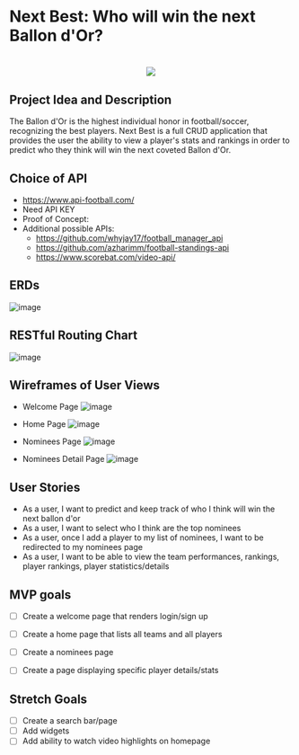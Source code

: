 # Next Best: Who will win the next Ballon d'Or?

<h1 align="center">
  <img src="https://library.sportingnews.com/styles/crop_style_16_9_tablet_2x/s3/2021-08/ballon-dor_jdrcxk2gyy5v1qbj8784anq4a.jpg?itok=ZlNPtzCQ">
 </h1>

## Project Idea and Description
The Ballon d'Or is the highest individual honor in football/soccer, recognizing the best players.
Next Best is a full CRUD application that provides the user the ability to view a player's stats and rankings in order to predict who they think will win the next coveted Ballon d'Or.

## Choice of API
- https://www.api-football.com/
- Need API KEY
- Proof of Concept: 
- Additional possible APIs:
  - https://github.com/whyjay17/football_manager_api
  - https://github.com/azharimm/football-standings-api  
  - https://www.scorebat.com/video-api/

## ERDs
![image](https://user-images.githubusercontent.com/96402339/155942961-866163e4-e049-4b06-a44f-7490f9a41859.png)


## RESTful Routing Chart
![image](https://user-images.githubusercontent.com/96402339/155938542-ecbb3208-cad6-4208-bda6-481abd873561.png)


## Wireframes of User Views
- Welcome Page
![image](https://user-images.githubusercontent.com/96402339/155942721-e5ce1165-bc88-40ba-9101-b59d299cc0ba.png)

- Home Page
![image](https://user-images.githubusercontent.com/96402339/155942734-d7217140-3ae0-4d3c-b9a7-9747097443a5.png)

- Nominees Page
![image](https://user-images.githubusercontent.com/96402339/155942742-61694fa4-06fd-4030-9656-a6091f3d46d3.png)

- Nominees Detail Page
![image](https://user-images.githubusercontent.com/96402339/155942756-8d199010-862a-4c15-ba7d-a7da45742072.png)


## User Stories
- As a user, I want to predict and keep track of who I think will win the next ballon d'or 
- As a user, I want to select who I think are the top nominees
- As a user, once I add a player to my list of nominees, I want to be redirected to my nominees page
- As a user, I want to be able to view the team performances, rankings, player rankings, player statistics/details

## MVP goals
- [ ] Create a welcome page that renders login/sign up
- [ ] Create a home page that lists all teams and all players
- [ ] Create a nominees page
- [ ] Create a page displaying specific player details/stats


## Stretch Goals
- [ ] Create a search bar/page
- [ ] Add widgets
- [ ] Add ability to watch video highlights on homepage
